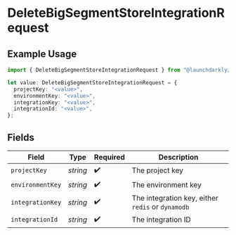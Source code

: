 # DeleteBigSegmentStoreIntegrationRequest

## Example Usage

```typescript
import { DeleteBigSegmentStoreIntegrationRequest } from "@launchdarkly/mcp-server/models/operations";

let value: DeleteBigSegmentStoreIntegrationRequest = {
  projectKey: "<value>",
  environmentKey: "<value>",
  integrationKey: "<value>",
  integrationId: "<value>",
};
```

## Fields

| Field                                             | Type                                              | Required                                          | Description                                       |
| ------------------------------------------------- | ------------------------------------------------- | ------------------------------------------------- | ------------------------------------------------- |
| `projectKey`                                      | *string*                                          | :heavy_check_mark:                                | The project key                                   |
| `environmentKey`                                  | *string*                                          | :heavy_check_mark:                                | The environment key                               |
| `integrationKey`                                  | *string*                                          | :heavy_check_mark:                                | The integration key, either `redis` or `dynamodb` |
| `integrationId`                                   | *string*                                          | :heavy_check_mark:                                | The integration ID                                |
